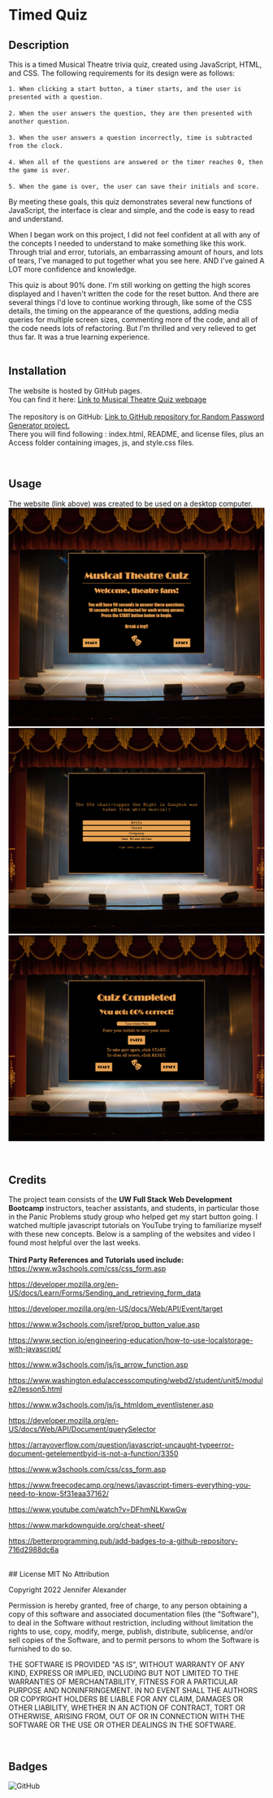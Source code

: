 # Timed Quiz

## Description

This is a timed Musical Theatre trivia quiz, created using JavaScript, HTML, and CSS. The following requirements for its design were as follows: 

	1. When clicking a start button, a timer starts, and the user is presented with a question.

    2. When the user answers the question, they are then presented with another question.

    3. When the user answers a question incorrectly, time is subtracted from the clock.

    4. When all of the questions are answered or the timer reaches 0, then the game is over.

    5. When the game is over, the user can save their initials and score.

By meeting these goals, this quiz demonstrates several new functions of JavaScript, the interface is clear and simple, and the code is easy to read and understand. 

When I began work on this project, I did not feel confident at all with any of the concepts I needed to understand to make something like this work. Through trial and error, tutorials, an embarrassing amount of hours, and lots of tears, I've managed to put together what you see here. AND I've gained A LOT more confidence and knowledge. 

This quiz is about 90% done. I'm still working on getting the high scores displayed and I haven't written the code for the reset button. And there are several things I'd love to continue working through, like some of the CSS details, the timing on the appearance of the questions, adding media queries for multiple screen sizes, commenting more of the code, and all of the code needs lots of refactoring. But I'm thrilled and very relieved to get thus far. It was a true learning experience. 
<br>
<br>

## Installation
The website is hosted by GitHub pages. <br>
You can find it here: [Link to Musical Theatre Quiz webpage](https://jsalexan.github.io/theatre-quiz/)
<br><br>
The repository is on GitHub: [Link to GitHub repository for Random Password Generator project.](https://github.com/jsalexan/theatre-quiz) <br>
There you will find following : index.html, README, and license files, plus an Access folder containing images, js, and style.css files.

<br>

## Usage
The website (link above) was created to be used on a desktop computer. 
![Screen capture of the opening screen.](./assets/images/127.0.0.1_3000_index.html_initials%3DJSA.png)
![Screen capture of a question.](./assets/images/127.0.0.1_3000_index.html_initials%3DJSA%20(1).png)
![Screen capture of the final screen.](./assets/images/127.0.0.1_3000_index.html_initials%3DJSA%20(2).png)

<br>

## Credits
The project team consists of the **UW Full Stack Web Development Bootcamp** instructors, teacher assistants, and students, in particular those in the Panic Problems study group who helped get my start button going. I watched multiple javascript tutorials on YouTube trying to familiarize myself with these new concepts. Below is a sampling of the websites and video I found most helpful over the last weeks.
<br>
<br>
**Third Party References and Tutorials used include:** 
<br>
https://www.w3schools.com/css/css_form.asp

https://developer.mozilla.org/en-US/docs/Learn/Forms/Sending_and_retrieving_form_data

https://developer.mozilla.org/en-US/docs/Web/API/Event/target

https://www.w3schools.com/jsref/prop_button_value.asp

https://www.section.io/engineering-education/how-to-use-localstorage-with-javascript/

https://www.w3schools.com/js/js_arrow_function.asp

https://www.washington.edu/accesscomputing/webd2/student/unit5/module2/lesson5.html

https://www.w3schools.com/js/js_htmldom_eventlistener.asp

https://developer.mozilla.org/en-US/docs/Web/API/Document/querySelector

https://arrayoverflow.com/question/javascript-uncaught-typeerror-document-getelementbyid-is-not-a-function/3350

https://www.w3schools.com/css/css_form.asp

https://www.freecodecamp.org/news/javascript-timers-everything-you-need-to-know-5f31eaa37162/

https://www.youtube.com/watch?v=DFhmNLKwwGw

https://www.markdownguide.org/cheat-sheet/

https://betterprogramming.pub/add-badges-to-a-github-repository-716d2988dc6a

<br>
## License
MIT No Attribution

Copyright 2022 Jennifer Alexander

Permission is hereby granted, free of charge, to any person obtaining a copy of this
software and associated documentation files (the "Software"), to deal in the Software
without restriction, including without limitation the rights to use, copy, modify,
merge, publish, distribute, sublicense, and/or sell copies of the Software, and to
permit persons to whom the Software is furnished to do so.

THE SOFTWARE IS PROVIDED "AS IS", WITHOUT WARRANTY OF ANY KIND, EXPRESS OR IMPLIED,
INCLUDING BUT NOT LIMITED TO THE WARRANTIES OF MERCHANTABILITY, FITNESS FOR A
PARTICULAR PURPOSE AND NONINFRINGEMENT. IN NO EVENT SHALL THE AUTHORS OR COPYRIGHT
HOLDERS BE LIABLE FOR ANY CLAIM, DAMAGES OR OTHER LIABILITY, WHETHER IN AN ACTION
OF CONTRACT, TORT OR OTHERWISE, ARISING FROM, OUT OF OR IN CONNECTION WITH THE
SOFTWARE OR THE USE OR OTHER DEALINGS IN THE SOFTWARE.

<br>

## Badges
![GitHub](https://img.shields.io/github/license/jsalexan/theatre-quiz)

